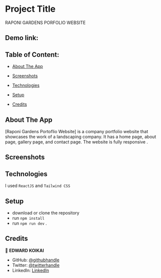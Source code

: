 # Project Title

RAPONI GARDENS PORFOLIO WEBSITE

## Demo link:

<!-- Access the live site [here](https://house-hounter.netlify.app/) -->

## Table of Content:

- [About The App](#about-the-app)
- [Screenshots](#screenshots)
- [Technologies](#technologies)
- [Setup](#setup)

- [Credits](#credits)

## About The App

[Raponi Gardens Portoflio Website] is a company portfolio website that showcases the work of a landscaping company. It has a home page, about page, gallery page, and contact page. The website is fully responsive .

## Screenshots

<!-- <img width="1440" alt="kinywa" src="https://user-images.githubusercontent.com/86654131/235629239-4e9d0230-84ee-4f6c-b033-620987e42dd6.png"> -->



## Technologies

I used `ReactJS` and `Tailwind CSS`

## Setup

- download or clone the repository
- run `npm install`
- run `npm run dev`
  .

## Credits

👤 **EDWARD KOIKAI**

- GitHub: [@githubhandle](https://github.com/edwardkoikai)
- Twitter: [@twitterhandle](https://twitter.com/tribe_edd)
- LinkedIn: [LinkedIn](https://www.linkedin.com/in/edward-koikai67/)
